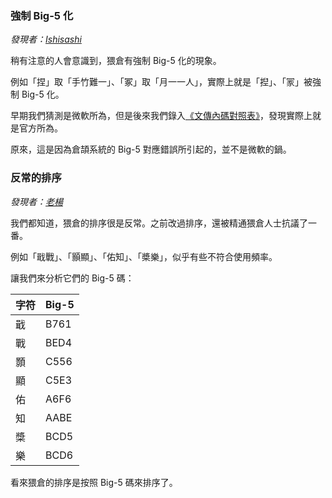 ### 強制 Big-5 化
_發現者：[Ishisashi](https://github.com/mrhso)_

稍有注意的人會意識到，猥倉有強制 Big-5 化的現象。

例如「捏」取「手竹難一」、「冢」取「月一一人」，實際上就是「揑」、「冡」被強制 Big-5 化。

早期我們猜測是微軟所為，但是後來我們錄入[《文傳內碼對照表》](https://github.com/mrhso/Cangjie_Note/blob/master/%E5%AE%98%E6%96%B9%E8%B3%87%E6%96%99/%E6%96%87%E5%82%B3%E5%85%A7%E7%A2%BC%E5%B0%8D%E7%85%A7%E8%A1%A8.txt)，發現實際上就是官方所為。

原來，這是因為倉頡系統的 Big-5 對應錯誤所引起的，並不是微軟的鍋。

### 反常的排序
_發現者：[老楊](https://github.com/Arthurmcarthur)_

我們都知道，猥倉的排序很是反常。之前改過排序，還被精通猥倉人士抗議了一番。

例如「戢戰」、「顥顯」、「佑知」、「槳樂」，似乎有些不符合使用頻率。

讓我們來分析它們的 Big-5 碼：

|字符|Big-5|
|-|-|
|戢|B761|
|戰|BED4|
|顥|C556|
|顯|C5E3|
|佑|A6F6|
|知|AABE|
|槳|BCD5|
|樂|BCD6|

看來猥倉的排序是按照 Big-5 碼來排序了。
